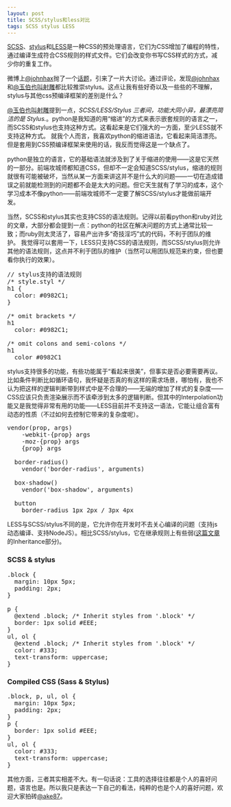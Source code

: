 ```yaml
---
layout: post
title: SCSS/stylus和less对比
tags: SCSS stylus LESS
---
```

[SCSS]、[stylus]和[LESS]是一种CSS的预处理语言，它们为CSS增加了编程的特性，通过编译生成符合CSS规则的样式文件。它们会改变你书写CSS样式的方式，减少你的重复工作。

微博上[@johnhax]抛了一个[话题][1]，引来了一片大讨论。通过评论，发现[@johnhax]和[@玉伯也叫射雕]都比较推崇stylus。这点让我有些好奇以及一些些的不理解，stylus与其他css预编译框架的差别是什么？

[@玉伯也叫射雕]提到一点，<cite>SCSS/LESS/Stylus 三者间，功能大同小异，最漂亮简洁的是 Stylus.</cite>。python是我知道的用“缩进”的方式来表示嵌套规则的语言之一，而SCSS和stylus也支持这种方式。这看起来是它们强大的一方面，至少LESS就不支持这种方式。
就我个人而言，我喜欢python的缩进语法，它看起来简洁漂亮。但是套用到CSS预编译框架来使用的话，我反而觉得这是一个缺点了。

python是独立的语言，它的基础语法就涉及到了关于缩进的使用——这是它天然的一部分。前端攻城师都知道CSS，但却不一定会知道SCSS/stylus，缩进的规则就很有可能被破坏，当然从某一方面来讲这并不是什么大的问题——一切在造成错误之前就能检测到的问题都不会是太大的问题。但它天生就有了学习的成本，这个学习成本不像python——前端攻城师不一定要了解SCSS/stylus才能做前端开发。

当然，SCSS和stylus其实也支持CSS的语法规则。记得以前看python和ruby对比的文章，大部分都会提到一点：python的社区在解决问题的方式上通常比较一致；而ruby则太灵活了，容易产出许多“奇技淫巧”式的代码，不利于团队的维护。
我觉得可以套用一下，LESS只支持CSS的语法规则，而SCSS/stylus则允许其他的语法规则，这点并不利于团队的维护（当然可以用团队规范来约束，但也要看你执行的效果）。

<pre class="prettyprint linenums">
// stylus支持的语法规则
/* style.styl */
h1 {
  color: #0982C1;
}

/* omit brackets */
h1
  color: #0982C1;

/* omit colons and semi-colons */
h1
  color #0982C1
</pre>

stylus支持很多的功能，有些功能属于“看起来很美”，但事实是否必要需要再议。比如条件判断比如循环语句，我怀疑是否真的有这样的需求场景，哪怕有，我也不认为把这样的逻辑判断带到样式中是不合理的——无端的增加了样式的复杂度——CSS应该只负责渲染展示而不该牵涉到太多的逻辑判断。但其中的Interpolation功能又是我觉得非常有用的功能——LESS目前并不支持这一语法，它能让组合富有动态的性质（不过如何去控制它带来的复杂度呢）。

<pre class="prettyprint linenums">
vendor(prop, args)
    -webkit-{prop} args
    -moz-{prop} args
    {prop} args

  border-radius()
    vendor('border-radius', arguments)

  box-shadow()
    vendor('box-shadow', arguments)

  button
    border-radius 1px 2px / 3px 4px
</pre>

LESS与SCSS/stylus不同的是，它允许你在开发时不去关心编译的问题（支持js动态编译、支持NodeJS）。相比SCSS/stylus，它在继承规则上有些弱([这篇文章][2]的Inheritance部分)。

<h3>SCSS & stylus</h3>

<pre class="prettyprint linenums">
.block {
  margin: 10px 5px;
  padding: 2px;
}

p {
  @extend .block; /* Inherit styles from '.block' */
  border: 1px solid #EEE;
}
ul, ol {
  @extend .block; /* Inherit styles from '.block' */
  color: #333;
  text-transform: uppercase;
}
</pre>

<h3>Compiled CSS (Sass & Stylus)</h3>

<pre class="prettyprint linenums">
.block, p, ul, ol {
  margin: 10px 5px;
  padding: 2px;
}
p {
  border: 1px solid #EEE;
}
ul, ol {
  color: #333;
  text-transform: uppercase;
}
</pre>

其他方面，三者其实相差不大。有一句话说：工具的选择往往都是个人的喜好问题，语言也是。所以我只是表达一下自己的看法，纯粹的也是个人的喜好问题，欢迎大家拍砖[@ake87]。

[@johnhax]: http://www.weibo.com/haxy
[@玉伯也叫射雕]:http://www.weibo.com/lifesinger
[@ake87]:http://www.weibo.com/ake87
[SCSS]:http://sass-lang.com/
[stylus]:http://learnboost.github.com/stylus/
[LESS]:http://lesscss.org
[1]:http://www.weibo.com/1960954893/yiMUR5vMT
[2]:http://net.tutsplus.com/tutorials/html-css-techniques/sass-vs-less-vs-stylus-a-preprocessor-shootout/